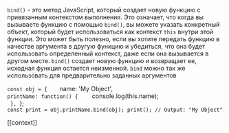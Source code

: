  `bind()` - это метод JavaScript, который создает новую функцию с привязанным контекстом выполнения. Это означает, что когда вы вызываете функцию с помощью `bind()`, вы можете указать конкретный объект, который будет использоваться как контекст `this` внутри этой функции. Это может быть полезно, если вы хотите передать функцию в качестве аргумента в другую функцию и убедиться, что она будет использовать определенный контекст, даже если она вызывается в другом месте. `bind()` создает новую функцию и возвращает ее, исходная функция остается неизменной. `bind` можно так  же использовать для предварительно заданных аргументов

`const obj = {   
	`name: 'My Object',  
	`printName: function() {   
	`  console.log(this.name);  
`  }, 
`};  
`const print = obj.printName.bind(obj); print(); // Output: "My Object"`


[[context]]
